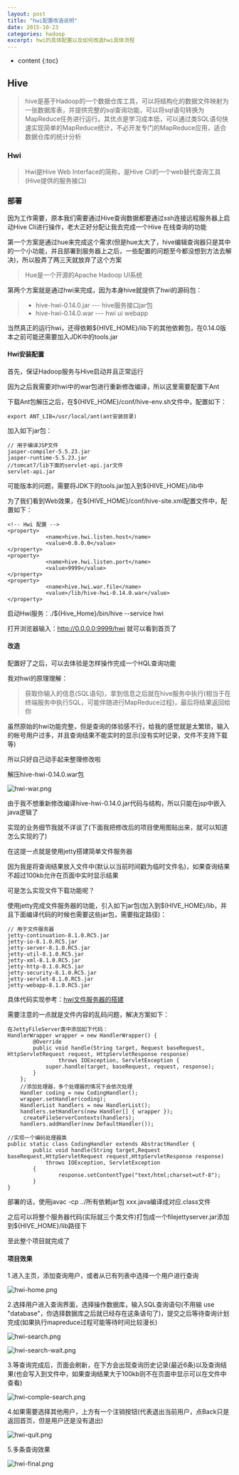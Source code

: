```yaml
---
layout: post
title: "hwi配置改造说明"
date: 2015-10-23
categories: hadoop
excerpt: hwi的具体配置以及如何改造hwi具体流程
---
```


* content
{:toc}

## Hive

> hive是基于Hadoop的一个数据仓库工具，可以将结构化的数据文件映射为一张数据库表，并提供完整的sql查询功能，可以将sql语句转换为MapReduce任务进行运行。其优点是学习成本低，可以通过类SQL语句快速实现简单的MapReduce统计，不必开发专门的MapReduce应用，适合数据仓库的统计分析

### Hwi

> Hwi是Hive Web Interface的简称，是Hive Cli的一个web替代查询工具(Hive提供的服务接口)

### 部署

因为工作需要，原本我们需要通过Hive查询数据都要通过ssh连接远程服务器上启动Hive Cli进行操作，老大正好分配让我去完成一个Hive 在线查询的功能

第一个方案是通过hue来完成这个需求(但是hue太大了，hive编辑查询器只是其中的一个小功能，并且部署到服务器上之后，一些配置的问题至今都没想到方法去解决)，所以股弄了两三天就放弃了这个方案

> Hue是一个开源的Apache Hadoop UI系统

第两个方案就是通过hwi来完成，因为本身hive就提供了hwi的源码包：

> * hive-hwi-0.14.0.jar --- hive服务接口jar包
> * hive-hwi-0.14.0.war --- hwi ui webapp

当然真正的运行hwi，还得依赖${HIVE_HOME}/lib下的其他依赖包，在0.14.0版本之前可能还需要加入JDK中的tools.jar

#### Hwi安装配置

首先，保证Hadoop服务与Hive启动并且正常运行

因为之后我需要对hwi中的war包进行重新修改编译，所以这里需要配置下Ant

下载Ant包解压之后，在${HIVE_HOME}/conf/hive-env.sh文件中，配置如下：

    export ANT_LIB=/usr/local/ant(ant安装目录)

加入如下jar包：

    // 用于编译JSP文件
    jasper-compiler-5.5.23.jar
    jasper-runtime-5.5.23.jar
    //tomcat7/lib下面的servlet-api.jar文件
    servlet-api.jar

可能版本的问题，需要将JDK下的tools.jar加入到${HIVE_HOME}/lib中    

为了我们看到Web效果，在${HIVE_HOME}/conf/hive-site.xml配置文件中，配置如下：

    <!-- Hwi 配置 -->
    <property>
                <name>hive.hwi.listen.host</name>
                <value>0.0.0.0</value>
    </property>
    <property>
                <name>hive.hwi.listen.port</name>
                <value>9999</value>
    </property>  
    <property>
                <name>hive.hwi.war.file</name>
                <value>/lib/hive-hwi-0.14.0.war</value>
    </property>
    
启动Hwi服务：./${Hive_Home}/bin/hive --service hwi

打开浏览器输入：http://0.0.0.0:9999/hwi 就可以看到首页了

#### 改造

配置好了之后，可以去体验是怎样操作完成一个HQL查询功能

我对hwi的原理理解：

> 获取你输入的信息(SQL语句)，拿到信息之后就在hive服务中执行(相当于在终端服务中执行SQL，可能伴随进行MapReduce过程)，最后将结果返回给你

虽然原始的hwi功能完整，但是查询的体验感不行，给我的感觉就是太繁琐，输入的帐号用户过多，并且查询结果不能实时的显示(没有实时记录，文件不支持下载等)

所以只好自己动手起来整理修改啦

解压hive-hwi-0.14.0.war包

![hwi-war.png](http://xiaohuishu.net/static/post_image/hwi-war.png)

由于我不想重新修改编译hive-hwi-0.14.0.jar代码与结构，所以只能在jsp中嵌入java逻辑了

实现的业务细节我就不详谈了(下面我把修改后的项目使用图贴出来，就可以知道怎么实现的了)

在这提一点就是使用jetty搭建简单文件服务器

因为我是将查询结果放入文件中(默认以当前时间戳为临时文件名)，如果查询结果不超过100kb允许在页面中实时显示结果

可是怎么实现文件下载功能呢？

使用jetty完成文件服务器的功能，引入如下jar包(加入到$(HIVE_HOME)/lib，并且下面编译代码的时候也需要这些jar包，需要指定路径)：

    // 用于文件服务器
    jetty-continuation-8.1.0.RC5.jar
    jetty-io-8.1.0.RC5.jar      
    jetty-server-8.1.0.RC5.jar 
    jetty-util-8.1.0.RC5.jar  
    jetty-xml-8.1.0.RC5.jar
    jetty-http-8.1.0.RC5.jar        
    jetty-security-8.1.0.RC5.jar
    jetty-servlet-8.1.0.RC5.jar
    jetty-webapp-8.1.0.RC5.jar

具体代码实现参考：[hwi文件服务器的搭建](http://shiyanjun.cn/archives/885.html)

需要注意的一点就是文件内容的乱码问题，解决方案如下：

    在JettyFileServer类中添加如下代码：
    HandlerWrapper wrapper = new HandlerWrapper() {
            @Override
            public void handle(String target, Request baseRequest, HttpServletRequest request, HttpServletResponse response)
                    throws IOException, ServletException {
                super.handle(target, baseRequest, request, response);
            }
        };
        //添加处理器，多个处理器的情况下会依次处理
        Handler coding = new CodingHandler();
        wrapper.setHandler(coding);
        HandlerList handlers = new HandlerList();
        handlers.setHandlers(new Handler[] { wrapper });
         createFileServerContexts(handlers);
        handlers.addHandler(new DefaultHandler());

    //实现一个编码处理器类
    public static class CodingHandler extends AbstractHandler {
            public void handle(String target,Request baseRequest,HttpServletRequest request,HttpServletResponse response)
                throws IOException, ServletException
            {
                    response.setContentType("text/html;charset=utf-8");
            }
    }

部署的话，使用javac -cp ../所有依赖jar包  xxx.java编译成对应.class文件

之后可以将整个服务器代码(实际就三个类文件)打包成一个filejettyserver.jar添加到${HIVE_HOME}/lib路径下

至此整个项目就完成了

#### 项目效果

1.进入主页，添加查询用户，或者从已有列表中选择一个用户进行查询 

![hwi-home.png](http://xiaohuishu.net/static/post_image/hwi-home.png)

2.选择用户进入查询界面，选择操作数据库，输入SQL查询语句(不用输 use "database"，你选择数据库之后就已经存在这条语句了)，提交之后等待查询计划完成(如果执行mapreduce过程可能等待时间比较漫长)

![hwi-search.png](http://xiaohuishu.net/static/post_image/hwi-search.png)

![hwi-search-wait.png](http://xiaohuishu.net/static/post_image/hwi-search-wait.png)

3.等查询完成后，页面会刷新，在下方会出现查询历史记录(最近6条)以及查询结果(也会写入到文件中，如果查询结果大于100kb则不在页面中显示可以在文件中查看)

![hwi-comple-search.png](http://xiaohuishu.net/static/post_image/hwi-comple-search.png)

4.如果需要选择其他用户，上方有一个注销按钮(代表退出当前用户，点Back只是返回首页，但是用户还是没有退出)

![hwi-quit.png](http://xiaohuishu.net/static/post_image/hwi-quit.png)

5.多条查询效果

![hwi-final.png](http://xiaohuishu.net/static/post_image/hwi-final.png)
